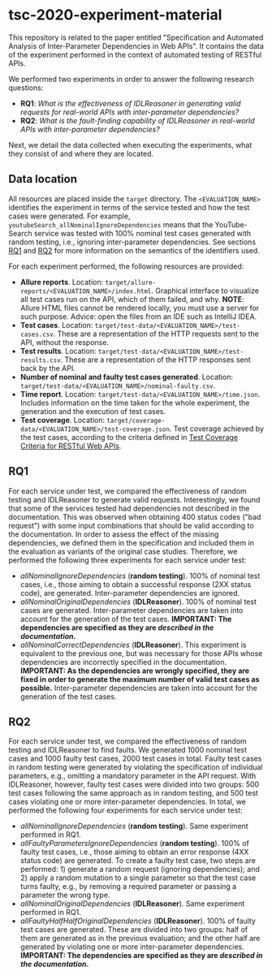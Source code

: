 # tsc-2020-experiment-material
This repository is related to the paper entitled "Specification and Automated Analysis of Inter-Parameter Dependencies in Web APIs". It contains the data of the experiment performed in the context of automated testing of RESTful APIs.


We performed two experiments in order to answer the following research questions:
  - **RQ1**: *What is the effectiveness of IDLReasoner in generating valid requests for real-world APIs with inter-parameter dependencies?*
  - **RQ2**: *What is the fault-finding capability of IDLReasoner in real-world APIs with inter-parameter dependencies?*

Next, we detail the data collected when executing the experiments, what they consist of and where they are located.


## Data location

All resources are placed inside the `target` directory. The `<EVALUATION_NAME>` identifies the experiment in terms of the service tested and how the test cases were generated. For example, `youtubeSearch_allNominalIgnoreDependencies` means that the YouTube-Search service was tested with 100% nominal test cases generated with random testing, i.e., ignoring inter-parameter dependencies. See sections [RQ1](#rq1) and [RQ2](#rq2) for more information on the semantics of the identifiers used.

For each experiment performed, the following resources are provided:
  - **Allure reports**. Location: `target/allure-reports/<EVALUATION_NAME>/index.html`. Graphical interface to visualize all test cases run on the API, which of them failed, and why. **NOTE**: Allure HTML files cannot be rendered locally, you must use a server for such purpose. Advice: open the files from an IDE such as IntelliJ IDEA.
  - **Test cases**. Location: `target/test-data/<EVALUATION_NAME>/test-cases.csv`. These are a representation of the HTTP requests sent to the API, without the response.
  - **Test results**. Location: `target/test-data/<EVALUATION_NAME>/test-results.csv`. These are a representation of the HTTP responses sent back by the API.
  - **Number of nominal and faulty test cases generated**. Location: `target/test-data/<EVALUATION_NAME>/nominal-faulty.csv`.
  - **Time report**. Location: `target/test-data/<EVALUATION_NAME>/time.json`. Includes information on the time taken for the whole experiment, the generation and the execution of test cases.
  - **Test coverage**. Location: `target/coverage-data/<EVALUATION_NAME>/test-coverage.json`. Test coverage achieved by the test cases, according to the criteria defined in [Test Coverage Criteria for RESTful Web APIs](https://dl.acm.org/doi/10.1145/3340433.3342822).


## RQ1

For each service under test, we compared the effectiveness of random testing and IDLReasoner to generate valid requests. Interestingly, we found that some of the services tested had dependencies not described in the documentation. This was observed when obtaining 400 status codes ("bad request") with some input combinations that should be valid according to the documentation. In order to assess the effect of the missing dependencies, we defined them in the specification and included them in the evaluation as variants of the original case studies. Therefore, we performed the following three experiments for each service under test:

  - *allNominalIgnoreDependencies* (**random testing**). 100% of nominal test cases, i.e., those aiming to obtain a successful response (2XX status code), are generated. Inter-parameter dependencies are ignored.
  - *allNominalOriginalDependencies* (**IDLReasoner**). 100% of nominal test cases are generated. Inter-parameter dependencies are taken into account for the generation of the test cases. **IMPORTANT: The dependencies are specified as they are *described in the documentation*.**
  - *allNominalCorrectDependencies* (**IDLReasoner**). This experiment is equivalent to the previous one, but was necessary for those APIs whose dependencies are incorrectly specified in the documentation. **IMPORTANT: As the dependencies are wrongly specified, they are fixed in order to generate the maximum number of valid test cases as possible.** Inter-parameter dependencies are taken into account for the generation of the test cases.
  

## RQ2

For each service under test, we compared the effectiveness of random testing and IDLReasoner to find faults. We generated 1000 nominal test cases and 1000 faulty test cases, 2000 test cases in total. Faulty test cases in random testing were generated by violating the specification of individual parameters, e.g., omitting a mandatory parameter in the API request. With IDLReasoner, however, faulty test cases were divided into two groups: 500 test cases following the same approach as in random testing, and 500 test cases violating one or more inter-parameter dependencies. In total, we performed the following four experiments for each service under test:

  - *allNominalIgnoreDependencies* (**random testing**). Same experiment performed in RQ1.
  - *allFaultyParametersIgnoreDependencies* (**random testing**). 100% of faulty test cases, i.e., those aiming to obtain an error response (4XX status code) are generated. To create a faulty test case, two steps are performed: 1) generate a random request (ignoring dependencies); and 2) apply a random mutation to a single parameter so that the test case turns faulty, e.g., by removing a required parameter or passing a parameter the wrong type.
  - *allNominalOriginalDependencies* (**IDLReasoner**). Same experiment performed in RQ1.
  - *allFaultyHalfHalfOriginalDependencies* (**IDLReasoner**). 100% of faulty test cases are generated. These are divided into two groups: half of them are generated as in the previous evaluation; and the other half are generated by violating one or more inter-parameter dependencies. **IMPORTANT: The dependencies are specified as they are *described in the documentation*.**
